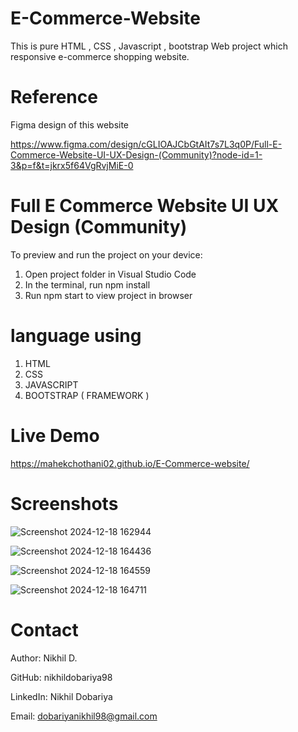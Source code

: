 # E-Commerce-Website
This is pure  HTML , CSS , Javascript , bootstrap Web project which responsive e-commerce shopping website.



# Reference
Figma design of this website

https://www.figma.com/design/cGLIOAJCbGtAIt7s7L3q0P/Full-E-Commerce-Website-UI-UX-Design-(Community)?node-id=1-3&p=f&t=jkrx5f64VgRvjMiE-0


# Full E Commerce Website UI UX Design (Community)

To preview and run the project on your device:

1. Open project folder in Visual Studio Code
2. In the terminal, run npm install
3. Run npm start to view project in browser


# language using

1) HTML
2) CSS
3) JAVASCRIPT
4) BOOTSTRAP ( FRAMEWORK )

# Live Demo

https://mahekchothani02.github.io/E-Commerce-website/

# Screenshots

![Screenshot 2024-12-18 162944](https://github.com/user-attachments/assets/bcf1c84a-ecd5-405e-9b2c-48620c43b79e)

![Screenshot 2024-12-18 164436](https://github.com/user-attachments/assets/d199229b-7ffd-44fd-b2ae-a3a664955d64)

![Screenshot 2024-12-18 164559](https://github.com/user-attachments/assets/8d599f17-c802-482c-b621-1e082cbc58c5)

![Screenshot 2024-12-18 164711](https://github.com/user-attachments/assets/77a43c24-efac-461a-ae4e-760954715b69)

# Contact

Author: Nikhil D.

GitHub: nikhildobariya98

LinkedIn: Nikhil Dobariya

Email: dobariyanikhil98@gmail.com


